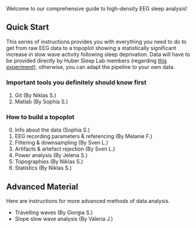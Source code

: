 Welcome to our comprehensive guide to high-density EEG sleep analysis! 

## Quick Start
This series of instructions provides you with everything you need to do to get from raw EEG data to a topoplot showing a statistically significant increase in slow wave activity following sleep deprivation. Data will have to be provided directly by Huber Sleep Lab members (regarding [this experiment](lsm.schlaflab.com)), otherwise, you can adapt the pipeline to your own data.

### Important tools you definitely should know first

1. Git (By Niklas S.)
2. Matlab (By Sophia S.)


### How to build a topoplot

0. Info about the data (Sophia S.)
1. EEG recording parameters & referencing (By Melanie F.)
2. Filtering & downsampling (By Sven L.)
3. Artifacts & artefact rejection (By Sven L.)
4. Power analysis (By Jelena S.)
5. Topographies (By Niklas S.)
6. Statistics (By Niklas S.)


## Advanced Material
Here are instructions for more advanced methods of data analysis.

- Travelling waves (By Giorgia S.)
- Slope slow wave analysis (By Valeria J.)





